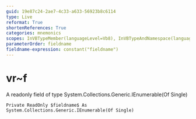 ```yaml
---
guid: 19e87c24-2ae7-4c33-a633-56923b8c6114
type: Live
reformat: True
shortenReferences: True
categories: mnemonics
scopes: InVBTypeMember(languageLevel=Vb8), InVBTypeAndNamespace(languageLevel=Vb8)
parameterOrder: fieldname
fieldname-expression: constant("fieldname")
---
```


# vr~f

A readonly field of type System.Collections.Generic.IEnumerable(Of Single)

```
Private ReadOnly $fieldname$ As System.Collections.Generic.IEnumerable(Of Single)
```
